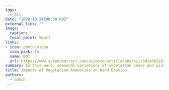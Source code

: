 ```yaml
---
tags:
  - All
date: "2020-10-24T00:00:00Z"
external_link: ""
image:
  caption: 
  focal_point: Smart
links:
- icon: photo-video
  icon_pack: fa
  name: DOI
  url: https://www.sciencedirect.com/science/article/abs/pii/S0143622820304069
summary: In this work, seasonal variations of vegetation cover and wind erosion activity level over Iran for a long-term period from 2000 to 2018 were investigated using the NDVIA and DCA, respectively. The change trends and the rate of changes in the study variables were determined by the Mann-Kendall test and sen's slop estimator. 
title: Impacts of Vegetation Anomalies on Wind Erosion
authors: 
  - admin
---
```

